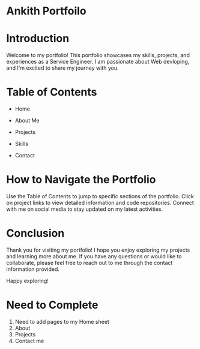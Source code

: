 # Ankith Portfoilo


# Introduction
Welcome to my portfolio! This portfolio showcases my skills, projects, and experiences as a Service Engineer. I am passionate about Web devloping, and I'm excited to share my journey with you.

# Table of Contents
*  Home

* About Me

* Projects

* Skills

* Contact

# How to Navigate the Portfolio
Use the Table of Contents to jump to specific sections of the portfolio.
Click on project links to view detailed information and code repositories.
Connect with me on social media to stay updated on my latest activities.

# Conclusion
Thank you for visiting my portfolio! I hope you enjoy exploring my projects and learning more about me. If you have any questions or would like to collaborate, please feel free to reach out to me through the contact information provided.

Happy exploring!


# Need to Complete 
 1. Need to add pages to my Home sheet
 2. About
 3. Projects
 4. Contact me 
